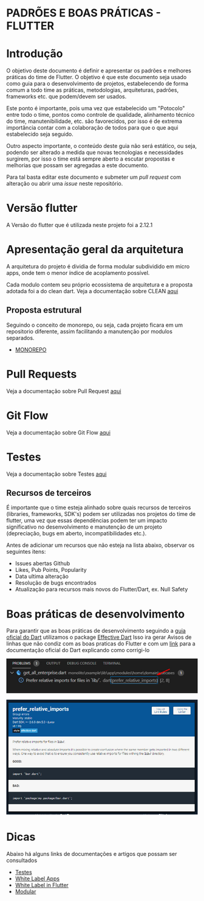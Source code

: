 #  PADRÕES E BOAS PRÁTICAS - FLUTTER

# Introdução

O objetivo deste documento é definir e apresentar os padrões e melhores práticas do time de Flutter. O objetivo é que este documento seja usado como guia para o desenvolvimento de projetos, estabelecendo de forma comum a todo time as práticas, metodologias, arquiteturas, padrões, frameworks etc. que podem/devem ser usados.

Este ponto é importante, pois uma vez que estabelecido um "Potocolo" entre todo o time, pontos como controle de qualidade, alinhamento técnico do time, manutenibilidade, etc. são favorecidos, por isso é de extrema importância contar com a colaboração de todos para que o que aqui estabelecido seja seguido.

Outro aspecto importante, o conteúdo deste guia não será estático, ou seja, podendo ser alterado a medida que novas tecnologias e necessidades surgirem, por isso o time está sempre aberto a escutar propostas e melhorias que possam ser agregadas a este documento.

Para tal basta editar este documento e submeter um  _pull request_  com alteração ou abrir uma  _issue_ neste repositório.

# Versão flutter
A Versão do flutter que é utilizada neste projeto foi a 2.12.1

# Apresentação geral da arquitetura 
A arquitetura do projeto é dividia de forma modular subdividido em micro apps, onde tem o menor índice de acoplamento possível.

Cada modulo contem seu próprio ecossistema de arquitetura e a proposta adotada foi a do clean dart.
Veja a documentação sobre CLEAN [aqui](./doc/CLEAN_ARCHITECTURE.md)

## Proposta estrutural
Seguindo o conceito de monorepo, ou seja, cada projeto ficara em um repositorio diferente, assim facilitando a manutenção por modulos separados.

 - [MONOREPO](./doc/MONOREPO.md)

# Pull Requests
Veja a documentação sobre Pull Request [aqui](./doc/PULL_REQUESTS.md)

# Git Flow
Veja a documentação sobre Git Flow [aqui](./doc/GIT_FLOW.md)

# Testes
Veja a documentação sobre Testes [aqui](./doc/TESTES.md)

## Recursos de terceiros

É importante que o time esteja alinhado sobre quais recursos de terceiros (libraries, frameworks, SDK's) podem ser utilizadas nos projetos do time de flutter, uma vez que essas dependências podem ter um impacto significativo no desenvolvimento e manutenção de um projeto (depreciação, bugs em aberto, incompatibilidades etc.). 

Antes de adicionar um recursos que não esteja na lista abaixo, observar os seguintes itens:

- Issues abertas Github
- Likes, Pub Points, Popularity
- Data ultima alteração
- Resolução de bugs encontrados
- Atualização para recursos mais novos do Flutter/Dart, ex. Null Safety

# Boas práticas de desenvolvimento
Para garantir que as boas práticas de desenvolvimento seguindo a [guia oficial do Dart](https://dart.dev/guides/language/effective-dart) utilizamos o package [Effective Dart](https://pub.dev/packages/effective_dart) 
Isso ira gerar Avisos de linhas que não  condiz com as boas praticas do Flutter e com um [link](https://dart-lang.github.io/linter/lints/prefer_relative_imports.html) para a documentação oficial do Dart explicando como corrigi-lo

![Warning com o problema de boa prática](doc/img/effective_dart_link.png)


![Documentação oficial do Effective Dart](doc/img/effective_dart_solucao.png)

# Dicas

Abaixo há alguns links de documentações e artigos que possam ser consultados

-  [Testes](https://medium.com/cristiano-cunha/testes-automatizados-dart-cf9df0e741ab)
-  [White Label Apps](https://itnext.io/white-label-apps-in-flutter-613b2d0a80ce)
-  [White Label in Flutter](https://medium.com/@ramiechaarani/how-to-make-a-white-label-app-in-flutter-6c3ea40fd7d5)
-  [Modular](https://medium.com/flutterando/quais-os-problemas-que-o-flutter-modular-veio-resolver-deaed96b71b3)